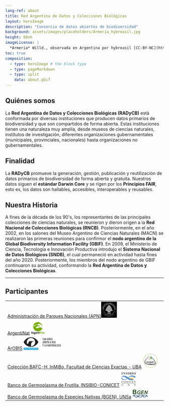 ```yaml
---
lang-ref: about
title: Red Argentina de Datos y Colecciones Biológicas
layout: heroImage
description: "Consorcio de datos abiertos de biodiversidad"
background: assets/images/placeholders/Armeria_hybreasil.jpg
height: 80vh
imageLicense: |
  *Armeria* Willd., observada en Argentina por hybreasil [CC-BY-NC](http://creativecommons.org/licenses/by-nc/4.0/) via [ArgentiNat](https://www.argentinat.org/observations/192394172)
toc: true
composition:
  - type: heroImage # the block type
  - type: pageMarkdown
  - type: split
    data: about.gbif
---
```


## Quiénes somos
La **Red Argentina de Datos y Colecciones Biológicas (RADyCB)** está conformada por diversas instituciones que producen datos primarios de biodiversidad y que son compartidos de forma abierta. Estas instituciones tienen una naturaleza muy amplia, desde museos de ciencias naturales, institutos de investigación, diferentes organizaciones gubernamentales (municipales, provinciales, nacionales) hasta organizaciones no gubernamentales.

## Finalidad 
La **RADyCB** promueve la generación, gestión, publicación y reutilización de datos primarios de biodiversidad de forma abierta y gratuita.
Nuestros datos siguen el **estándar Darwin Core** y se rigen por los **Principios FAIR**, esto es, los datos son hallables, accesibles, interoperables y reusables.


## Nuestra Historia
A fines de la década de los 90's, los representantes de las principales colecciones de ciencias naturales, se reunieron y dieron origen a la **Red Nacional de Colecciones Biológicas (RNCB)**. Posteriormente, en el año 2002, en los salones del Museo Argentino de Ciencias Naturales (MACN) se realizaron las primeras reuniones para confirmor el **nodo argentino de la Global Biodiversity Information Facility (GBIF)**. En 2009, el Ministerio de Ciencia, Tecnología e Innovación Productiva introdujo el **Sistema Nacional de Datos Biológicos (SNDB)**, el cual permaneció en actividad hasta fines del año 2020. Posteriormente, los miembros del nodo argentino de GBIF continuaron su actividad, conformando la **Red Argentina de Datos y Colecciones Biológicas**.

---

## Participantes

<div class="integrantes" style="white-space: nowrap;" markdown="block">

|     |      |
|-----|------|
| [Administración de Parques Nacionales (APN)](https://www.argentina.gob.ar/interior/ambiente/parquesnacionales)<img class="is-rounded" src="/assets/images/placeholders/APN.jpg" width="50"> |
| [ArgentiNat](https://www.argentinat.org)<img class="is-rounded" src="/assets/images/placeholders/ArgentiNat.png" width="50"> |
| [ArOBIS](https://www.arobis.cenpat-conicet.gob.ar/) <img class="is-rounded" src="assets/images/placeholders/Aves Argentinas.gif" width="120">  |
| [Colección BAFC-H, InMiBo, Facultad de Ciencias Exactas - UBA](https://fungibafc.exactas.uba.ar/) <img class="is-rounded" src="assets/images/placeholders/BAFC-H.jpg" width="50">  |
| [Banco de Germoplasma de Frutilla, INSIBIO-CONICET](http://insibio.org.ar/apoyo-a-la-investigacion/banco-de-germoplasma-de-frutilla/) <img class="is-rounded" src="assets/images/placeholders/BGFrutilla_INSIBIO.png" width="50">  |
| [Banco de Germoplasma de Especies Nativas (BGEN), UNSa](http://ineah.unsa.edu.ar/bgen/) <img class="is-rounded" src="assets/images/placeholders/BGEN_germoplasma.jpg" width="50">  |





</div>
